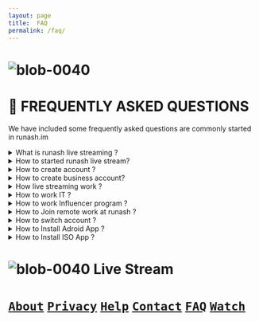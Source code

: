 ```yaml
--- 
layout: page 
title:  FAQ 
permalink: /faq/ 
--- 
```

# ![blob-0040](https://user-images.githubusercontent.com/61916324/132724592-e5bef25e-36d9-4da8-bbc6-84a24183c8e2.png) 

# 📖 FREQUENTLY ASKED QUESTIONS 

We have included some frequently asked questions are commonly started in runash.im 

<details>
<summary>What is runash live streaming ?</summary>
Runash is a live retail streming platform,where the retailers can meet to buyers and demonstrate their organic products
</details> 

<details>
  <summary>How to started runash live stream? </summary>summary>
  First create runash account and go your dashbord and live section gernerate your stream key for for demonstration
</details>

<details>
  <summary>How to create account ? </summary>summary>
  First create account and setup straming and go live
</details>

<details>
  <summary>How to create business account? </summary>
  First create and seclect sell for live and setting your streaming key and download OBS studio or web/app browsing options and  choose your device competibal
</details>

<details>
  <summary>How live streaming work ?</summary>
  Dashboard section choose setting and set your streaming need prive,bublic,and defalt
</details>

<details> 
  <summary>How to work IT ? </summary>
  First create a account and scheduled a live streaming and go live
</details>

<details> 
  <summary>How to work Influencer program ? </summary>
  Influencer community is a runash retail straming supports 
</details>


<details> 
  <summary>How to Join remote work at runash ? </summary>
  Create a runash account and filling your details and upload your linkedin CV
</details>

<details> 
  <summary>How to switch account ? </summary>
  Go your dashboard and setting section switch your accort for business, influencer and individual
 </details> 
    
<details> 
  <summary>How to Install Adroid App ? </summary>
 Go to Google Play and download runash App 
</details>

<details> 
  <summary>How to Install ISO App ? </summary>
  Go to Apple Store and download runash App
</details>

# ![blob-0040](https://user-images.githubusercontent.com/61916324/132724592-e5bef25e-36d9-4da8-bbc6-84a24183c8e2.png) Live Stream

# [``About``](https://runash.in/about)  [``Privacy``](https://runash.in/privacy) [``Help``](https://runash.in/help) [``Contact``](https://runash.in/contact) [``FAQ``](https://runash.in/faq) [``Watch``](https://runash.in/watch)


